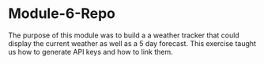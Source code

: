 # Module-6-Repo

The purpose of this module was to build a a weather tracker that could display the current weather as well as a 5 day forecast. This exercise taught us how to generate API keys and how to link them. 